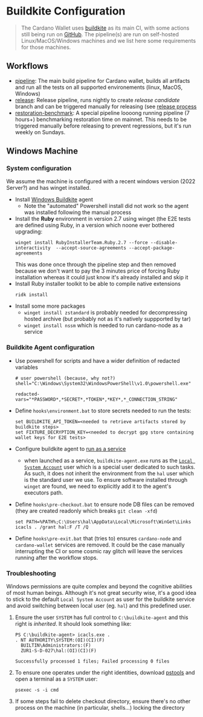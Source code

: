# Buildkite Configuration

> The Cardano Wallet uses [buildkite](https://buildkite.com/cardano-foundation/cardano-wallet) as its main CI, with some actions still being run on [GitHub](https://github.com/cardano-foundation/cardano-wallet/actions). The pipeline(s) are run on self-hosted Linux/MacOS/Windows machines and we list here some requirements for those machines.

## Workflows

* [pipeline](pipeline.yml): The main build pipeline for Cardano wallet, builds all artifacts and run all the tests on all supported environements (linux, MacOS, Windows)
* [release](release.yml): Release pipeline, runs nightly to create _release candidate_ branch and can be triggered manually for releasing (see [release process](../docs/site/src/contributor/how/release-process.md)
* [restoration-benchmark](restoration-benchmarks.yml): A special pipeline loooong running pipeline (7 hours+) benchmarking restoration time on mainnet. This needs to be triggered manually before releasing to prevent regressions, but it's run weekly on Sundays.

## Windows Machine

### System configuration

We assume the machine is configured with a recent windows version (2022 Server?) and has winget installed.

* Install [Windows Buildkite](https://buildkite.com/docs/agent/v3/windows) agent
  * Note the "automated" Powershell install did not work so the agent was installed following the manual process
* Install the **Ruby** environment in version 2.7 using winget (the E2E tests are defined using Ruby, in a version which noone ever bothered upgrading:
  ```
  winget install RubyInstallerTeam.Ruby.2.7 --force --disable-interactivity  --accept-source-agreements --accept-package-agreements
  ```
  This was done once through the pipeline step and then removed because we don't want to pay the 3 minutes price of forcing Ruby installation whereas it could just know it's already installed and skip it
* Install Ruby installer toolkit to be able to compile native extensions
  ```
  ridk install
  ```
* Install some more packages
  * `winget install zstandard` is probably needed for decompressing hosted archive (but probably not as it's natively suppported by tar)
  * `winget install nssm` which is needed to run cardano-node as a service

### Buildkite Agent configuration

* Use powershell for scripts and have a wider definition of redacted variables

  ```
  # user powershell (because, why not?)
  shell="C:\Windows\System32\WindowsPowerShell\v1.0\powershell.exe"

  redacted-vars="*PASSWORD*,*SECRET*,*TOKEN*,*KEY*,*_CONNECTION_STRING"
  ```
* Define `hooks\environment.bat` to store secrets needed to run the tests:

  ```
  set BUILDKITE_API_TOKEN=<needed to retrieve artifacts stored by buildkite steps>
  set FIXTURE_DECRYPTION_KEY=<needed to decrypt gpg store containing wallet keys for E2E tests>
  ```
* Configure buildkite agent to [run as a service](https://buildkite.com/docs/agent/v3/windows#running-as-a-service)
  * when launched as a service, `buildkite-agent.exe` runs as the [`Local System Account`](https://learn.microsoft.com/en-us/windows/win32/services/localsystem-account) user which is a special user dedicated to such tasks. As such, it does not inherit the environment from the `hal` user which is the standard user we use. To ensure software installed through `winget` are found, we need to explicitly add it to the agent's executors path.
* Define `hooks\pre-checkout.bat` to ensure node DB files can be removed (they are created readonly which breaks `git clean -xfd`)

  ```
  set PATH=%PATH%;C:\Users\hal\AppData\Local\Microsoft\WinGet\Links
  icacls . /grant hal:F /T /Q
  ```
* Define `hooks\pre-exit.bat` that (tries to) ensures `cardano-node` and `cardano-wallet` services are removed. It could be the case manually interrupting the CI or some cosmic ray glitch will leave the services running after the workflow stops.

### Troubleshooting

Windows permissions are quite complex and beyond the cognitive abilities of most human beings. Although it's not great security wise, it's a good idea to stick to the default `Local System Account` as user for the buildkite service and avoid switching between local user (eg. `hal`) and this predefined user.

1. Ensure the user `SYSTEM` has full control to `C:\buildkite-agent` and this right is _inherited_. It should look something like:

   ```
   PS C:\buildkite-agent> icacls.exe .
   . NT AUTHORITY\SYSTEM:(OI)(CI)(F)
     BUILTIN\Administrators:(F)
     ZUR1-S-D-027\hal:(OI)(CI)(F)

   Successfully processed 1 files; Failed processing 0 files
   ```

2. To ensure one operates under the right identities, download [pstools](https://learn.microsoft.com/en-us/sysinternals/downloads/pstools) and open a terminal as a `SYSTEM` user:

   ```
   psexec -s -i cmd
   ```
3. If some steps fail to delete checkout directory, ensure there's no other process on the machine (in particular, shells...) locking the directory
